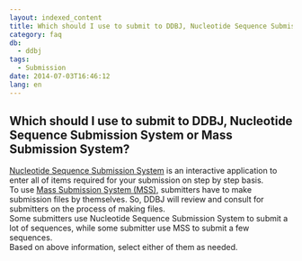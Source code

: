 ```yaml
---
layout: indexed_content
title: Which should I use to submit to DDBJ, Nucleotide Sequence Submission System or Mass Submission System?
category: faq
db:
  - ddbj
tags: 
  - Submission
date: 2014-07-03T16:46:12
lang: en
---
```


## Which should I use to submit to DDBJ, Nucleotide Sequence Submission System or Mass Submission System?

<p><a href="/ddbj/websub-e.html">Nucleotide Sequence Submission System</a> is an interactive application to enter all of items required for your submission on step by step basis. <br>To use <a href="/ddbj/mss-e.html">Mass Submission System (MSS)</a>, submitters have to make submission files by themselves. So, DDBJ will review and consult for submitters on the process of making files. <br>Some submitters use Nucleotide Sequence Submission System to submit a lot of sequences, while some submitter use MSS to submit a few sequences. <br>Based on above information, select either of them as needed. </p>